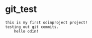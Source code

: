# git_test
    this is my first odinproject project!       
    testing out git commits.   
        hello odin!